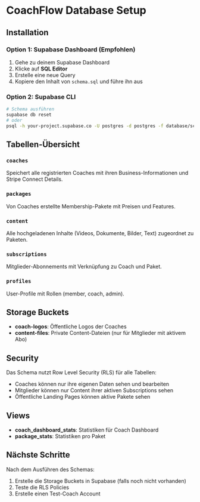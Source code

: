 # CoachFlow Database Setup

## Installation

### Option 1: Supabase Dashboard (Empfohlen)

1. Gehe zu deinem Supabase Dashboard
2. Klicke auf **SQL Editor**
3. Erstelle eine neue Query
4. Kopiere den Inhalt von `schema.sql` und führe ihn aus

### Option 2: Supabase CLI

```bash
# Schema ausführen
supabase db reset
# oder
psql -h your-project.supabase.co -U postgres -d postgres -f database/schema.sql
```

## Tabellen-Übersicht

### `coaches`
Speichert alle registrierten Coaches mit ihren Business-Informationen und Stripe Connect Details.

### `packages`
Von Coaches erstellte Membership-Pakete mit Preisen und Features.

### `content`
Alle hochgeladenen Inhalte (Videos, Dokumente, Bilder, Text) zugeordnet zu Paketen.

### `subscriptions`
Mitglieder-Abonnements mit Verknüpfung zu Coach und Paket.

### `profiles`
User-Profile mit Rollen (member, coach, admin).

## Storage Buckets

- **coach-logos**: Öffentliche Logos der Coaches
- **content-files**: Private Content-Dateien (nur für Mitglieder mit aktivem Abo)

## Security

Das Schema nutzt Row Level Security (RLS) für alle Tabellen:
- Coaches können nur ihre eigenen Daten sehen und bearbeiten
- Mitglieder können nur Content ihrer aktiven Subscriptions sehen
- Öffentliche Landing Pages können aktive Pakete sehen

## Views

- **coach_dashboard_stats**: Statistiken für Coach Dashboard
- **package_stats**: Statistiken pro Paket

## Nächste Schritte

Nach dem Ausführen des Schemas:
1. Erstelle die Storage Buckets in Supabase (falls noch nicht vorhanden)
2. Teste die RLS Policies
3. Erstelle einen Test-Coach Account
